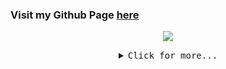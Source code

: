 ### Visit my Github Page [here](https://imtrinity94.github.io)  
<p align="center">
<img src="https://user-images.githubusercontent.com/7029361/120767180-94c96880-c538-11eb-8578-7bced50cc64f.png">
  </p>

<details>
  <summary align="center"><samp>Click for more...</samp></summary>

  ## Hi there 👋

- 🔭 I’m currently working on VMware Private Cloud
- 👯 I’m looking to collaborate on vRealize Orchestrator JS code development
- 💬 Ask me about vRealize Orchestrator
- ⚡ Interests: [Chess](https://lichess.org/@/imtrinity94/perf/blitz) 

## Let's connect

[![Linkedin](https://img.shields.io/badge/LinkedIn-0077B5?style=for-the-badge&logo=linkedin&logoColor=white)](https://www.linkedin.com/in/mayankgoyal1994)
[![Gmail](https://img.shields.io/badge/Gmail-D14836?style=for-the-badge&logo=gmail&logoColor=white)](mailto:imtrinity94@gmail.com)
[![Instagram](https://img.shields.io/badge/Instagram-E4405F?style=for-the-badge&logo=instagram&logoColor=white)](https://instagram.com/imtrinity94)
[![Soundcloud](https://img.shields.io/badge/SoundCloud-FF3300?style=for-the-badge&logo=soundcloud&logoColor=white)](http://soundcloud.com/imtrinity94)
[![Twitter](https://img.shields.io/badge/Twitter-1DA1F2?style=for-the-badge&logo=twitter&logoColor=white)](https://twitter.com/imtrinity94)

### Languages

[![JavaScript](https://img.shields.io/badge/JavaScript-F7DF1E?style=for-the-badge&logo=javascript&logoColor=black)](https://github.com/imtrinity94)
[![Python](https://img.shields.io/badge/Python-14354C?style=for-the-badge&logo=python&logoColor=white)](https://github.com/imtrinity94)
[![Shell](https://img.shields.io/badge/Shell_Script-121011?style=for-the-badge&logo=gnu-bash&logoColor=white)](https://github.com/imtrinity94)
[![Powershell](https://img.shields.io/badge/PowerShell-5391FE?style=for-the-badge&logo=PowerShell&logoColor=white)](https://github.com/imtrinity94)
  
### My Github Stats  
[![imtrinity94's GitHub stats](https://github-readme-stats.vercel.app/api?username=imtrinity94)](https://github.com/anuraghazra/github-readme-stats)



</details>

